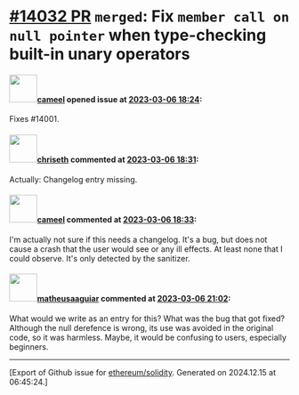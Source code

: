 # [\#14032 PR](https://github.com/ethereum/solidity/pull/14032) `merged`: Fix `member call on null pointer` when type-checking built-in unary operators

#### <img src="https://avatars.githubusercontent.com/u/137030?v=4" width="50">[cameel](https://github.com/cameel) opened issue at [2023-03-06 18:24](https://github.com/ethereum/solidity/pull/14032):

Fixes #14001.

#### <img src="https://avatars.githubusercontent.com/u/9073706?v=4" width="50">[chriseth](https://github.com/chriseth) commented at [2023-03-06 18:31](https://github.com/ethereum/solidity/pull/14032#issuecomment-1456729524):

Actually: Changelog entry missing.

#### <img src="https://avatars.githubusercontent.com/u/137030?v=4" width="50">[cameel](https://github.com/cameel) commented at [2023-03-06 18:33](https://github.com/ethereum/solidity/pull/14032#issuecomment-1456732945):

I'm actually not sure if this needs a changelog. It's a bug, but does not cause a crash that the user would see or any ill effects. At least none that I could observe. It's only detected by the sanitizer.

#### <img src="https://avatars.githubusercontent.com/u/95899911?u=b80e228dd73aa60cc8cc18ebf2e9e72a0840b7d5&v=4" width="50">[matheusaaguiar](https://github.com/matheusaaguiar) commented at [2023-03-06 21:02](https://github.com/ethereum/solidity/pull/14032#issuecomment-1456992609):

What would we write as an entry for this? What was the bug that got fixed?
Although the null derefence is wrong, its use was avoided in the original code, so it was harmless. Maybe, it would be confusing to users, especially beginners.


-------------------------------------------------------------------------------



[Export of Github issue for [ethereum/solidity](https://github.com/ethereum/solidity). Generated on 2024.12.15 at 06:45:24.]
